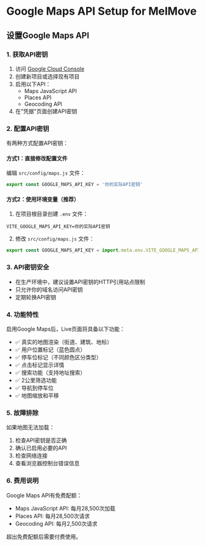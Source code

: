 # Google Maps API Setup for MelMove

## 设置Google Maps API

### 1. 获取API密钥

1. 访问 [Google Cloud Console](https://console.cloud.google.com/)
2. 创建新项目或选择现有项目
3. 启用以下API：
   - Maps JavaScript API
   - Places API
   - Geocoding API
4. 在"凭据"页面创建API密钥

### 2. 配置API密钥

有两种方式配置API密钥：

#### 方式1：直接修改配置文件
编辑 `src/config/maps.js` 文件：
```javascript
export const GOOGLE_MAPS_API_KEY = '你的实际API密钥'
```

#### 方式2：使用环境变量（推荐）
1. 在项目根目录创建 `.env` 文件：
```
VITE_GOOGLE_MAPS_API_KEY=你的实际API密钥
```

2. 修改 `src/config/maps.js` 文件：
```javascript
export const GOOGLE_MAPS_API_KEY = import.meta.env.VITE_GOOGLE_MAPS_API_KEY || 'YOUR_GOOGLE_MAPS_API_KEY'
```

### 3. API密钥安全

- 在生产环境中，建议设置API密钥的HTTP引用站点限制
- 只允许你的域名访问API密钥
- 定期轮换API密钥

### 4. 功能特性

启用Google Maps后，Live页面将具备以下功能：

- ✅ 真实的地图渲染（街道、建筑、地标）
- ✅ 用户位置标记（蓝色圆点）
- ✅ 停车位标记（不同颜色区分类型）
- ✅ 点击标记显示详情
- ✅ 搜索功能（支持地址搜索）
- ✅ 2公里筛选功能
- ✅ 导航到停车位
- ✅ 地图缩放和平移

### 5. 故障排除

如果地图无法加载：
1. 检查API密钥是否正确
2. 确认已启用必要的API
3. 检查网络连接
4. 查看浏览器控制台错误信息

### 6. 费用说明

Google Maps API有免费配额：
- Maps JavaScript API: 每月28,500次加载
- Places API: 每月28,500次请求
- Geocoding API: 每月2,500次请求

超出免费配额后需要付费使用。
